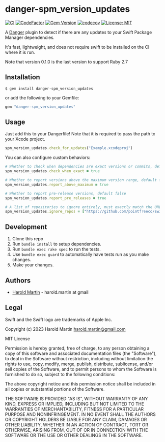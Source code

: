 # danger-spm_version_updates

[![CI](https://github.com/hbmartin/danger-spm_version_updates/actions/workflows/lint_and_test.yml/badge.svg)](https://github.com/hbmartin/danger-spm_version_updates/actions/workflows/lint_and_test.yml)
[![CodeFactor](https://www.codefactor.io/repository/github/hbmartin/danger-spm_version_updates/badge/main)](https://www.codefactor.io/repository/github/hbmartin/danger-spm_version_updates/overview/main)
[![Gem Version](https://img.shields.io/gem/v/danger-spm_version_updates?color=D86149)](https://rubygems.org/gems/danger-spm_version_updates)
[![codecov](https://codecov.io/gh/hbmartin/danger-spm_version_updates/graph/badge.svg?token=eXgUoWlvP7)](https://codecov.io/gh/hbmartin/danger-spm_version_updates)
[![License: MIT](https://img.shields.io/badge/License-MIT-yellow.svg)](https://opensource.org/licenses/MIT)

A [Danger](https://danger.systems/ruby/) plugin to detect if there are any updates to your Swift Package Manager dependencies.

It's fast, lightweight, and does not require swift to be installed on the CI where it is run.

Note that version 0.1.0 is the last version to support Ruby 2.7

## Installation

    $ gem install danger-spm_version_updates

or add the following to your Gemfile:

```ruby
gem "danger-spm_version_updates"
```

## Usage

Just add this to your Dangerfile! Note that it is required to pass the path to your Xcode project.

```ruby
spm_version_updates.check_for_updates("Example.xcodeproj")
```

You can also configure custom behaviors:

```ruby
# Whether to check when dependencies are exact versions or commits, default false
spm_version_updates.check_when_exact = true

# Whether to report versions above the maximum version range, default false
spm_version_updates.report_above_maximum = true

# Whether to report pre-release versions, default false
spm_version_updates.report_pre_releases = true

# A list of repositories to ignore entirely, must exactly match the URL as configured in the Xcode project
spm_version_updates.ignore_repos = ["https://github.com/pointfreeco/swift-snapshot-testing"]
```

## Development

1. Clone this repo
2. Run `bundle install` to setup dependencies.
3. Run `bundle exec rake spec` to run the tests.
4. Use `bundle exec guard` to automatically have tests run as you make changes.
5. Make your changes.

## Authors

- [Harold Martin](https://www.linkedin.com/in/harold-martin-98526971/) - harold.martin at gmail

## Legal

Swift and the Swift logo are trademarks of Apple Inc.

Copyright (c) 2023 Harold Martin <harold.martin@gmail.com>

MIT License

Permission is hereby granted, free of charge, to any person obtaining
a copy of this software and associated documentation files (the
"Software"), to deal in the Software without restriction, including
without limitation the rights to use, copy, modify, merge, publish,
distribute, sublicense, and/or sell copies of the Software, and to
permit persons to whom the Software is furnished to do so, subject to
the following conditions:

The above copyright notice and this permission notice shall be
included in all copies or substantial portions of the Software.

THE SOFTWARE IS PROVIDED "AS IS", WITHOUT WARRANTY OF ANY KIND,
EXPRESS OR IMPLIED, INCLUDING BUT NOT LIMITED TO THE WARRANTIES OF
MERCHANTABILITY, FITNESS FOR A PARTICULAR PURPOSE AND
NONINFRINGEMENT. IN NO EVENT SHALL THE AUTHORS OR COPYRIGHT HOLDERS BE
LIABLE FOR ANY CLAIM, DAMAGES OR OTHER LIABILITY, WHETHER IN AN ACTION
OF CONTRACT, TORT OR OTHERWISE, ARISING FROM, OUT OF OR IN CONNECTION
WITH THE SOFTWARE OR THE USE OR OTHER DEALINGS IN THE SOFTWARE.
